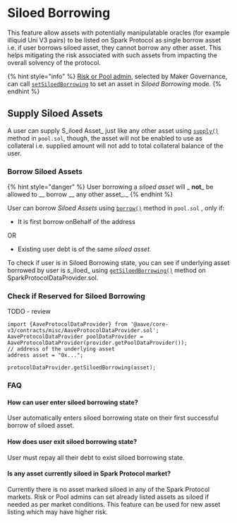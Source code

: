 # Siloed Borrowing

This feature allow assets with potentially manipulatable oracles (for example illiquid Uni V3 pairs) to be listed on Spark Protocol as single borrow asset i.e. if user borrows siloed asset, they cannot borrow any other asset. This helps mitigating the risk associated with such assets from impacting the overall solvency of the protocol.

{% hint style="info" %}
[Risk or Pool admin](../core-contracts/aclmanager.md#roles), selected by Maker Governance, can call [`setSiloedBorrowing`](../core-contracts/poolconfigurator.md#setsiloedborrowing) to set an asset in _Siloed Borrowing_ mode.&#x20;
{% endhint %}

## Supply Siloed Assets

A user can supply S_iloed Asset_ just like any other asset using [`supply()`](../core-contracts/pool.md#supply) method in `pool.sol`, though, the asset will not be enabled to use as collateral i.e. supplied amount will not add to total collateral balance of the user.

### Borrow Siloed Assets

{% hint style="danger" %}
User borrowing a _siloed asset_ will _ **not**_ be allowed to __ borrow __ any other asset_._
{% endhint %}

User can borrow _Siloed Assets_ using [`borrow()`](../core-contracts/pool.md#borrow) method in `pool.sol` , only if:

* It is first borrow onBehalf of the address&#x20;

OR

* Existing user debt is of the same _siloed asset._

To check if user is in Siloed Borrowing state, you can see if underlying asset borrowed by user is s_iloed_ using  [`getSiloedBorrowing()`](../core-contracts/sparkprotocoldataprovider.md#getsiloedborrowing) method on SparkProtocolDataProvider.sol.

### Check if Reserved for Siloed Borrowing
TODO - review
```solidity
import {AaveProtocolDataProvider} from '@aave/core-v3/contracts/misc/AaveProtocolDataProvider.sol';
AaveProtocolDataProvider poolDataProvider = AaveProtocolDataProvider(provider.getPoolDataProvider());
// address of the underlying asset
address asset = "0x...";

protocolDataProvider.getSiloedBorrowing(asset);
```



### FAQ

#### How can user enter siloed borrowing state?

User automatically enters siloed borrowing state on their first successful borrow of siloed asset.

#### How does user exit siloed borrowing state?

User must repay all their debt to exist siloed borrowing state.

#### Is any asset currently siloed in Spark Protocol market?

Currently there is no asset marked siloed in any of the Spark Protocol markets. Risk or Pool admins can set already listed assets as siloed if needed as per market conditions. This feature can be used for new asset listing which may have higher risk.
